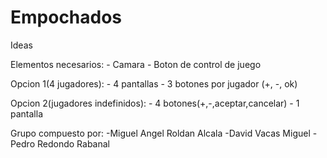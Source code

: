 # Empochados
Ideas

Elementos necesarios:
	- Camara
	- Boton de control de juego

Opcion 1(4 jugadores):
	- 4 pantallas
	- 3 botones por jugador (+, -, ok)
	
Opcion 2(jugadores indefinidos):
	- 4 botones(+,-,aceptar,cancelar)
	- 1 pantalla

Grupo compuesto por:
	-Miguel Angel Roldan Alcala
	-David Vacas Miguel
	-Pedro Redondo Rabanal
	
